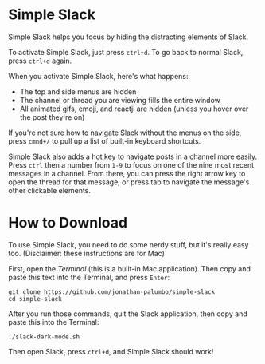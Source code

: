 # Simple Slack
Simple Slack helps you focus by hiding the distracting elements of Slack.

To activate Simple Slack, just press `ctrl+d`. To go back to normal Slack, press `ctrl+d` again.

When you activate Simple Slack, here's what happens:
- The top and side menus are hidden
- The channel or thread you are viewing fills the entire window
- All animated gifs, emoji, and reactji are hidden (unless you hover over the post they're on)

If you're not sure how to navigate Slack without the menus on the side, press `cmnd+/` to pull up a list of built-in keyboard shortcuts.

Simple Slack also adds a hot key to navigate posts in a channel more easily. Press `ctrl` then a number from `1-9` to focus on one of the nine most recent messages in a channel. From there, you can press the right arrow key to open the thread for that message, or press tab to navigate the message's other clickable elements.

# How to Download

To use Simple Slack, you need to do some nerdy stuff, but it's really easy too. (Disclaimer: these instructions are for Mac)

First, open the *Terminal* (this is a built-in Mac application). Then copy and paste this text into the Terminal, and press `Enter`:

```
git clone https://github.com/jonathan-palumbo/simple-slack
cd simple-slack
```

After you run those commands, quit the Slack application, then copy and paste this into the Terminal:

```
./slack-dark-mode.sh
```

Then open Slack, press `ctrl+d`, and Simple Slack should work!
